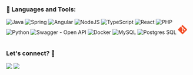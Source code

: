 ### 🚀 Languages and Tools:</summary>

<p align="left">
<img width="25" height="25" src="https://www.vectorlogo.zone/logos/java/java-icon.svg" title="Java" alt="Java" /></code>
<img width="25" height="25" src="https://www.vectorlogo.zone/logos/springio/springio-icon.svg" title="Spring" alt="Spring" /></code>
<img width="25" height="25" src="https://www.vectorlogo.zone/logos/angular/angular-icon.svg" title="Angular" alt="Angular" /></code>
<img width="25" height="25" src="https://www.vectorlogo.zone/logos/nodejs/nodejs-icon.svg" title="NodeJS" alt="NodeJS" /></code>
<img width="25" height="25" src="https://www.vectorlogo.zone/logos/typescriptlang/typescriptlang-icon.svg" title="TypeScript" alt="TypeScript" /></code>
<img width="25" height="25" src="https://www.vectorlogo.zone/logos/reactjs/reactjs-icon.svg" title="React" alt="React" /></code>
<img width="25" height="25" src="https://www.svgrepo.com/show/452088/php.svg" title="PHP" alt="PHP"/></code>
<img width="25" height="25" src="https://www.vectorlogo.zone/logos/python/python-icon.svg" title="Python" alt="Python" /></code>
<img width="25" height="25" src="https://www.vectorlogo.zone/logos/openapis/openapis-icon.svg" title="Swagger - Open API" alt="Swagger - Open API" /></code>
<img width="25" height="25" src="https://www.vectorlogo.zone/logos/docker/docker-icon.svg" title="Docker" alt="Docker" /></code>
<img width="25" height="25" src="https://www.vectorlogo.zone/logos/mysql/mysql-icon.svg" title="MySQL" alt="MySQL"/></code>
<img width="25" height="25" src="https://www.vectorlogo.zone/logos/postgresql/postgresql-icon.svg" title="Postgres SQL" alt="Postgres SQL"/></code>
<img height="25" src="https://raw.githubusercontent.com/devicons/devicon/master/icons/git/git-original.svg" title="GIT" alt="GIT">
</p>

#

### Let's connect? 🤝

<p align="left">

<a href="https://www.linkedin.com/in/pierri-alexander-vidmar/" target="_blank"><img src="https://img.shields.io/badge/-LinkedIn-%230077B5?style=for-the-badge&logo=linkedin&logoColor=white" target="_blank"></a> 
<a href="https://instagram.com/pierri_alexander" target="_blank"><img src="https://img.shields.io/badge/-Instagram-%23E4405F?style=for-the-badge&logo=instagram&logoColor=white" target="_blank"></a>

</p>
